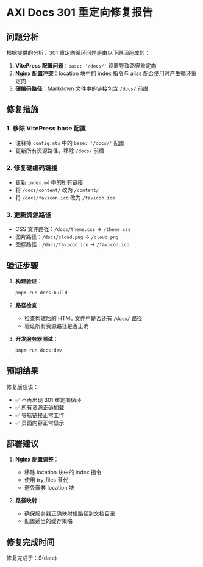 # AXI Docs 301 重定向修复报告

## 问题分析

根据提供的分析，301 重定向循环问题是由以下原因造成的：

1. **VitePress 配置问题**：`base: '/docs/'` 设置导致路径重定向
2. **Nginx 配置冲突**：location 块中的 index 指令与 alias 配合使用时产生循环重定向
3. **硬编码路径**：Markdown 文件中的链接包含 `/docs/` 前缀

## 修复措施

### 1. 移除 VitePress base 配置
- 注释掉 `config.mts` 中的 `base: '/docs/'` 配置
- 更新所有资源路径，移除 `/docs/` 前缀

### 2. 修复硬编码链接
- 更新 `index.md` 中的所有链接
- 将 `/docs/content/` 改为 `/content/`
- 将 `/docs/favicon.ico` 改为 `/favicon.ico`

### 3. 更新资源路径
- CSS 文件路径：`/docs/theme.css` → `/theme.css`
- 图片路径：`/docs/cloud.png` → `/cloud.png`
- 图标路径：`/docs/favicon.ico` → `/favicon.ico`

## 验证步骤

1. **构建验证**：
   ```bash
   pnpm run docs:build
   ```

2. **路径检查**：
   - 检查构建后的 HTML 文件中是否还有 `/docs/` 路径
   - 验证所有资源路径是否正确

3. **开发服务器测试**：
   ```bash
   pnpm run docs:dev
   ```

## 预期结果

修复后应该：
- ✅ 不再出现 301 重定向循环
- ✅ 所有资源正确加载
- ✅ 导航链接正常工作
- ✅ 页面内容正常显示

## 部署建议

1. **Nginx 配置调整**：
   - 移除 location 块中的 index 指令
   - 使用 try_files 替代
   - 避免嵌套 location 块

2. **路径映射**：
   - 确保服务器正确映射根路径到文档目录
   - 配置适当的缓存策略

## 修复完成时间

修复完成于：$(date)
